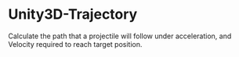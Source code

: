 # Unity3D-Trajectory
Calculate the path that a projectile will follow under acceleration, and Velocity required to reach target position.
